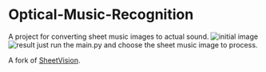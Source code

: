 # Optical-Music-Recognition

A project for converting sheet music images to actual sound.
![initial image](https://raw.githubusercontent.com/blu-ray/Optical-Music-Recognition/main/Sheets/8.jpg&s=200)
![result](https://raw.githubusercontent.com/blu-ray/Optical-Music-Recognition/main/res.png&s=200)
just run the main.py and choose the sheet music image to process.

A fork of [SheetVision](https://github.com/cal-pratt/SheetVision).
